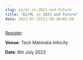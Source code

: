 ```yaml
---
slug: ai/ml-in-2023-and-Future
title: "AI/ML in 2023 and Future"
date: 2023-07-15T21:58:38+05:30
---
```


[Register](https://www.meetup.com/swechafsmi/events/294163951/)

**Venue**: Tech Mahindra Infocity

**Date**: 8th July 2023
